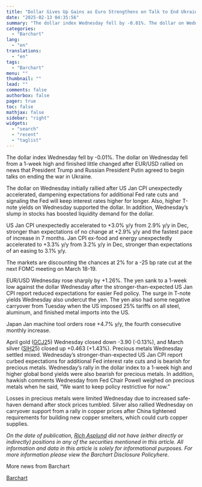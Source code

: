 ```yaml
---
title: "Dollar Gives Up Gains as Euro Strengthens on Talk to End Ukraine War"
date: "2025-02-13 04:35:56"
summary: "The dollar index Wednesday fell by -0.01%. The dollar on Wednesday fell from a 1-week high and finished little changed after EUR/USD rallied on news that President Trump and Russian President Putin agreed to begin talks on ending the war in Ukraine. The dollar on Wednesday initially rallied after US..."
categories:
  - "Barchart"
lang:
  - "en"
translations:
  - "en"
tags:
  - "Barchart"
menu: ""
thumbnail: ""
lead: ""
comments: false
authorbox: false
pager: true
toc: false
mathjax: false
sidebar: "right"
widgets:
  - "search"
  - "recent"
  - "taglist"
---
```


The dollar index Wednesday fell by -0.01%. The dollar on Wednesday fell from a 1-week high and finished little changed after EUR/USD rallied on news that President Trump and Russian President Putin agreed to begin talks on ending the war in Ukraine.

The dollar on Wednesday initially rallied after US Jan CPI unexpectedly accelerated, dampening expectations for additional Fed rate cuts and signaling the Fed will keep interest rates higher for longer. Also, higher T-note yields on Wednesday supported the dollar. In addition, Wednesday’s slump in stocks has boosted liquidity demand for the dollar.

US Jan CPI unexpectedly accelerated to +3.0% y/y from 2.9% y/y in Dec, stronger than expectations of no change at +2.9% y/y and the fastest pace of increase in 7 months. Jan CPI ex-food and energy unexpectedly accelerated to +3.3% y/y from 3.2% y/y in Dec, stronger than expectations of an easing to 3.1% y/y.

The markets are discounting the chances at 2% for a -25 bp rate cut at the next FOMC meeting on March 18-19.

EUR/USD Wednesday rose sharply by +1.26%. The yen sank to a 1-week low against the dollar Wednesday after the stronger-than-expected US Jan CPI report reduced expectations for easier Fed policy. The surge in T-note yields Wednesday also undercut the yen. The yen also had some negative carryover from Tuesday when the US imposed 25% tariffs on all steel, aluminum, and finished metal imports into the US.

Japan Jan machine tool orders rose +4.7% y/y, the fourth consecutive monthly increase.

April gold ([GCJ2](https://www.barchart.com/futures/quotes/GC*0/overview)5) Wednesday closed down -3.90 (-0.13%), and March silver ([SIH2](https://www.barchart.com/futures/quotes/SI*0/overview)5) closed up +0.463 (+1.43%). Precious metals Wednesday settled mixed. Wednesday’s stronger-than-expected US Jan CPI report curbed expectations for additional Fed interest rate cuts and is bearish for precious metals. Wednesday’s rally in the dollar index to a 1-week high and higher global bond yields were also bearish for precious metals. In addition, hawkish comments Wednesday from Fed Chair Powell weighed on precious metals when he said, “We want to keep policy restrictive for now.”

Losses in precious metals were limited Wednesday due to increased safe-haven demand after stock prices tumbled. Silver also rallied Wednesday on carryover support from a rally in copper prices after China tightened requirements for building new copper smelters, which could curb copper supplies.

*On the date of publication, [Rich Asplund](https://www.barchart.com/news/authors/5/rich-asplund) did not have (either directly or indirectly) positions in any of the securities mentioned in this article. All information and data in this article is solely for informational purposes. For more information please view the Barchart Disclosure Policyhere.* 

More news from Barchart

[Barchart](https://www.tradingview.com/news/barchart:17f1259cd094b:0-dollar-gives-up-gains-as-euro-strengthens-on-talk-to-end-ukraine-war/)
